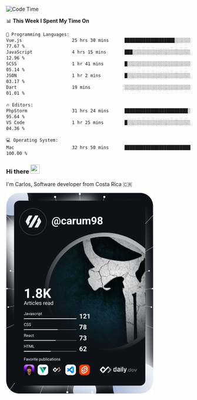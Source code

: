 
<!--START_SECTION:waka-->
![Code Time](http://img.shields.io/badge/Code%20Time-10%2C296%20hrs%2038%20mins-blue)

📊 **This Week I Spent My Time On** 

```text
💬 Programming Languages: 
Vue.js                   25 hrs 30 mins      ███████████████████░░░░░░   77.67 % 
JavaScript               4 hrs 15 mins       ███░░░░░░░░░░░░░░░░░░░░░░   12.96 % 
SCSS                     1 hr 41 mins        █░░░░░░░░░░░░░░░░░░░░░░░░   05.14 % 
JSON                     1 hr 2 mins         █░░░░░░░░░░░░░░░░░░░░░░░░   03.17 % 
Dart                     19 mins             ░░░░░░░░░░░░░░░░░░░░░░░░░   01.01 % 

🔥 Editors: 
PhpStorm                 31 hrs 24 mins      ████████████████████████░   95.64 % 
VS Code                  1 hr 25 mins        █░░░░░░░░░░░░░░░░░░░░░░░░   04.36 % 

💻 Operating System: 
Mac                      32 hrs 50 mins      █████████████████████████   100.00 % 
```


<!--END_SECTION:waka-->

### Hi there <img src="https://media.giphy.com/media/hvRJCLFzcasrR4ia7z/giphy.gif" width="25px" height="25px">

I'm Carlos, Software developer from Costa Rica 🇨🇷

<a href="https://app.daily.dev/carum98"><img src="https://github.com/carum98/carum98/blob/main/devcard.svg" width="400" alt="Carlos Umaña Acevedo's Dev Card"/></a>
